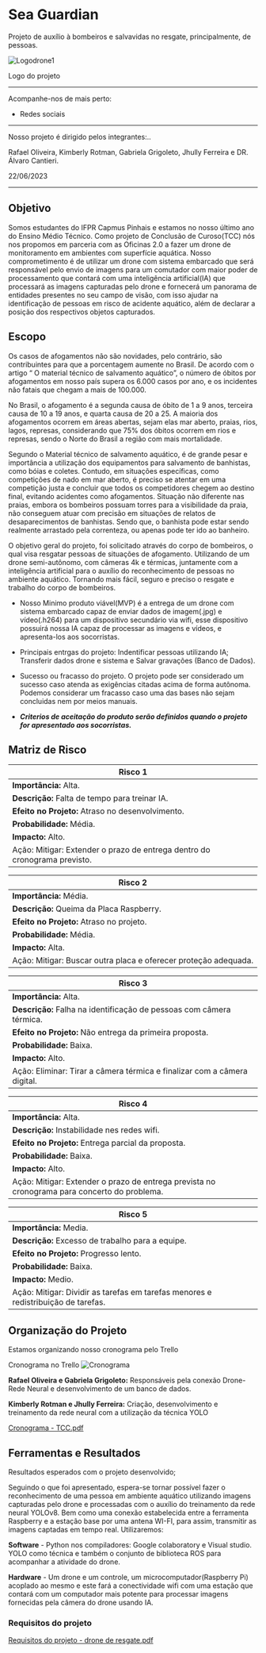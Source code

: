 # Sea Guardian

Projeto de auxílio à bombeiros e salvavidas no resgate, principalmente, de pessoas.

![Logodrone1](https://github.com/Rafael-121/Rafael-121/assets/137511020/278fef4f-513b-411a-80e9-220dd7ab262f)

Logo do projeto

---

Acompanhe-nos de mais perto:

- Redes sociais

---

Nosso projeto é dirigido pelos integrantes:..

Rafael Oliveira, Kimberly Rotman, Gabriela Grigoleto, Jhully Ferreira 
e DR. Álvaro Cantieri.

22/06/2023

---

## Objetivo

   Somos estudantes do IFPR Capmus Pinhais e estamos no nosso último ano do Ensino Médio Técnico. Como projeto de Conclusão de Curoso(TCC) nós nos propomos em parceria com as Oficinas 2.0 a fazer um drone de monitoramento em ambientes com superfície aquática. Nosso comprometimento é de utilizar um drone com sistema embarcado que será responsável pelo envio de imagens para um comutador com maior poder de processamento que contará com uma inteligência artificial(IA) que processará as imagens capturadas pelo drone e fornecerá um panorama de entidades presentes no seu campo de visão, com isso ajudar na identificação de pessoas em risco de acidente aquático, além de declarar a posição dos respectivos objetos capturados.

## Escopo

Os casos de afogamentos não são novidades, pelo contrário, são contribuintes para que a porcentagem aumente no Brasil. De acordo com o artigo “ O material técnico de salvamento aquático”, o número de óbitos por afogamentos em nosso país supera os 6.000 casos por ano, e os incidentes não fatais que chegam a mais de 100.000. 

No Brasil, o afogamento é a segunda causa de óbito de 1 a 9 anos, terceira causa de 10 a 19 anos, e quarta causa de 20 a 25. A maioria dos afogamentos ocorrem em áreas abertas, sejam elas mar aberto, praias, rios, lagos, represas, considerando que 75% dos óbitos ocorrem em rios e represas, sendo o Norte do Brasil a região com mais mortalidade. 

Segundo o Material técnico de salvamento aquático, é de grande pesar e importância a utilização dos equipamentos para salvamento de banhistas, como bóias e coletes. Contudo, em situações específicas, como competições de nado em mar aberto, é preciso se atentar em uma competição justa e concluir que todos os competidores chegem ao destino final, evitando acidentes como afogamentos. Situação não diferente nas praias, embora os bombeiros possuam torres para a visibilidade da praia, não conseguem atuar com precisão em situações de relatos de desaparecimentos de banhistas. Sendo que, o banhista pode estar sendo realmente arrastado pela correnteza, ou apenas pode ter ido ao banheiro.  

O objetivo geral do projeto, foi solicitado através do corpo de bombeiros, o qual visa resgatar pessoas de situações de afogamento. Utilizando de um drone semi-autônomo, com câmeras 4k e térmicas, juntamente com a inteligência artificial para o auxílio do reconhecimento de pessoas no ambiente aquático. Tornando mais fácil, seguro e preciso o resgate e trabalho do corpo de bombeiros. 


   * Nosso Minimo produto viável(MVP) é a entrega de um drone com sistema embarcado capaz de enviar dados de imagem(.jpg) e vídeo(.h264) para um dispositivo secundário via wifi, esse dispositivo possuirá nossa IA capaz de processar as imagens e vídeos, e apresenta-los aos socorristas.
  
   * Principais entrgas do projeto: Indentificar pessoas utilizando IA; Transferir dados drone e sistema e Salvar gravações (Banco de Dados).

   * Sucesso ou fracasso do projeto. O projeto pode ser considerado um sucesso caso atenda as exigências citadas acima de forma autônoma. Podemos considerar um fracasso caso uma das bases não sejam concluidas nem por meios manuais.

   * ***Criterios de aceitação do produto serão definidos quando o projeto for apresentado aos socorristas.***

## Matriz de Risco

| __Risco 1__ |
| --- |
| __Importância:__ Alta. |
| __Descrição:__ Falta de tempo para treinar IA. |
| __Efeito no Projeto:__ Atraso no desenvolvimento. |
| __Probabilidade:__ Média. |
| __Impacto:__ Alto. |
| Ação: Mitigar: Extender o prazo de entrega dentro do cronograma previsto. |


| __Risco 2__ |
| --- |
| __Importância:__ Média. |
| __Descrição:__ Queima da Placa Raspberry. |
| __Efeito no Projeto:__ Atraso no projeto. |
| __Probabilidade:__ Média. |
| __Impacto:__ Alta. |
| Ação: Mitigar: Buscar outra placa e oferecer proteção adequada. |


| __Risco 3__ |
| --- |
| __Importância:__ Alta. |
| __Descrição:__ Falha na identificação de pessoas com câmera térmica. |
| __Efeito no Projeto:__ Não entrega da primeira proposta. |
| __Probabilidade:__ Baixa. |
| __Impacto:__ Alto. |
| Ação: Eliminar: Tirar a câmera térmica e finalizar com a câmera digital. |


| __Risco 4__ |
| --- |
| __Importância:__ Alta. |
| __Descrição:__ Instabilidade nes redes wifi. |
| __Efeito no Projeto:__ Entrega parcial da proposta. |
| __Probabilidade:__ Baixa. | 
| __Impacto:__ Alto. |
| Ação: Mitigar: Extender o prazo de entrega prevista no cronograma para concerto do problema. |


| __Risco 5__ |
| --- |
| __Importância:__ Media. |
| __Descrição:__ Excesso de trabalho para a equipe. |
| __Efeito no Projeto:__ Progresso lento. |
| __Probabilidade:__ Baixa. |
| __Impacto:__ Medio. |
| Ação: Mitigar: Dividir as tarefas em tarefas menores e redistribuição de tarefas. |

## Organização do Projeto

Estamos organizando nosso cronograma pelo Trello

Cronograma no Trello 
![Cronograma](https://github.com/Rafael-121/Rafael-121/assets/137511020/f891add0-a160-4af1-bc73-b6c733d8be14)

   **Rafael Oliveira e Gabriela Grigoleto:** Responsáveis pela conexão Drone-Rede Neural e desenvolvimento de um banco de dados.

   **Kimberly Rotman e Jhully Ferreira:** Criação, desenvolvimento e treinamento da rede neural com a utilização da técnica YOLO

[Cronograma -  TCC.pdf](https://github.com/Rafael-121/Rafael-121/files/11916023/Cronograma.-.TCC.pdf)


## Ferramentas e Resultados

Resultados esperados com o projeto desenvolvido;

Seguindo o que foi apresentado, espera-se tornar possível fazer o reconhecimento de uma pessoa em ambiente aquático utilizando imagens capturadas pelo drone e processadas com o auxílio do treinamento da rede neural YOLOv8. Bem como uma conexão estabelecida entre a ferramenta Raspberry e a estação base por uma antena WI-FI, para assim, transmitir as imagens captadas em tempo real. Utilizaremos:

 __Software__ - Python nos compiladores: Google colaboratory e Visual studio. YOLO como técnica e também o conjunto de biblioteca ROS para acompanhar a atividade do drone.

__Hardware__ - Um drone e um controle, um microcomputador(Raspberry Pi) acoplado ao mesmo e este fará a conectividade wifi com uma estação que contará com um computador mais potente para processar imagens fornecidas pela câmera do drone usando IA.

### Requisitos do projeto

[Requisitos do projeto - drone de resgate.pdf](https://github.com/Rafael-121/Rafael-121/files/11962295/Requisitos.do.projeto.-.drone.de.resgate.pdf)


<!---
Rafael-121/Rafael-121 is a ✨ special ✨ repository because its `README.md` (this file) appears on your GitHub profile.
You can click the Preview link to take a look at your changes.
--->
